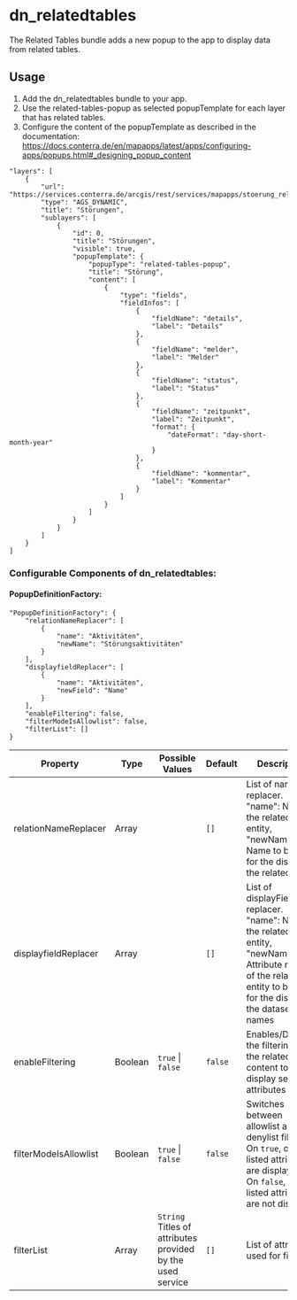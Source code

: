 # dn_relatedtables

The Related Tables bundle adds a new popup to the app to display data from related tables.

## Usage

1. Add the dn_relatedtables bundle to your app.
2. Use the related-tables-popup as selected popupTemplate for each layer that has related tables.
3. Configure the content of the popupTemplate as described in the documentation: https://docs.conterra.de/en/mapapps/latest/apps/configuring-apps/popups.html#_designing_popup_content

```
"layers": [
    {
        "url": "https://services.conterra.de/arcgis/rest/services/mapapps/stoerung_relates/MapServer",
        "type": "AGS_DYNAMIC",
        "title": "Störungen",
        "sublayers": [
            {
                "id": 0,
                "title": "Störungen",
                "visible": true,
                "popupTemplate": {
                    "popupType": "related-tables-popup",
                    "title": "Störung",
                    "content": [
                        {
                            "type": "fields",
                            "fieldInfos": [
                                {
                                    "fieldName": "details",
                                    "label": "Details"
                                },
                                {
                                    "fieldName": "melder",
                                    "label": "Melder"
                                },
                                {
                                    "fieldName": "status",
                                    "label": "Status"
                                },
                                {
                                    "fieldName": "zeitpunkt",
                                    "label": "Zeitpunkt",
                                    "format": {
                                        "dateFormat": "day-short-month-year"
                                    }
                                },
                                {
                                    "fieldName": "kommentar",
                                    "label": "Kommentar"
                                }
                            ]
                        }
                    ]
                }
            }
        ]
    }
]
```

### Configurable Components of dn_relatedtables:

#### PopupDefinitionFactory:
```
"PopupDefinitionFactory": {
    "relationNameReplacer": [
        {
            "name": "Aktivitäten",
            "newName": "Störungsaktivitäten"
        }
    ],
    "displayfieldReplacer": [
        {
            "name": "Aktivitäten",
            "newField": "Name"
        }
    ],
    "enableFiltering": false,
    "filterModeIsAllowlist": false,
    "filterList": []
}
```

| Property              | Type    | Possible Values                                                | Default     | Description                                                                                                                                                        |
|-----------------------|---------|----------------------------------------------------------------|-------------|--------------------------------------------------------------------------------------------------------------------------------------------------------------------|
| relationNameReplacer  | Array   |                                                                | ```[]```    | List of name replacer. "name": Name of the related entity, "newName": Name to be used for the display of the related entity                                        |
| displayfieldReplacer  | Array   |                                                                | ```[]```    | List of displayField replacer. "name": Name of the related entity, "newName": Attribute name of the related entity to be used for the display of the dataset names |
| enableFiltering       | Boolean | ```true``` &#124; ```false```                                  | ```false``` | Enables/Disables the filtering of the related table content to only display selected attributes                                                                    |
| filterModeIsAllowlist | Boolean | ```true``` &#124; ```false```                                  | ```false``` | Switches between allowlist and denylist filtering. On ```true```, only listed attributes are displayed. On ```false```, only listed attributes are not displayed   |
| filterList            | Array   | ```String``` Titles of attributes provided by the used service | ```[]```    | List of attributes used for filtering.                                                                                                                             |
